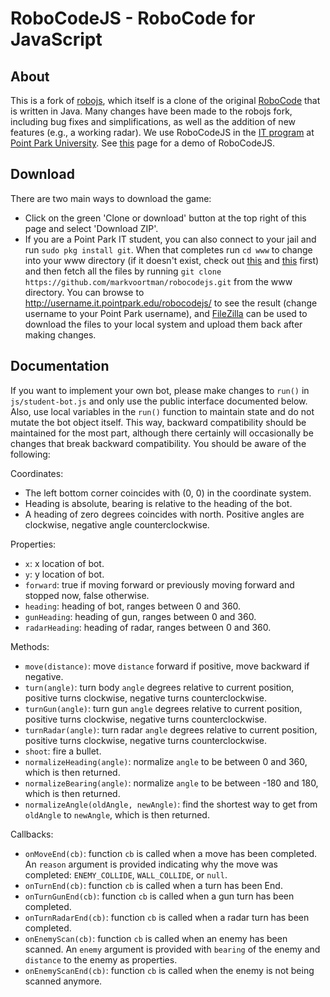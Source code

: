 # RoboCodeJS - RoboCode for JavaScript

## About
This is a fork of [robojs](https://github.com/gumuz/robojs), which itself is a clone of the original [RoboCode](http://robocode.sourceforge.net/) that is written in Java. Many changes have been made to the robojs fork, including bug fixes and simplifications, as well as the addition of new features (e.g., a working radar). We use RoboCodeJS in the [IT program](https://it.pointpark.edu/) at [Point Park University](http://www.pointpark.edu/). See [this](http://mvoortman.it.pointpark.edu/robocodejs/) page for a demo of RoboCodeJS.

## Download
There are two main ways to download the game:
* Click on the green 'Clone or download' button at the top right of this page and select 'Download ZIP'.
* If you are a Point Park IT student, you can also connect to your jail and run `sudo pkg install git`. When that completes run `cd www` to change into your www directory (if it doesn't exist, check out [this](https://it.pointpark.edu/tutorials/setting-up-your-environment/) and [this](https://it.pointpark.edu/tutorials/creating-your-homepage/) first) and then fetch all the files by running `git clone https://github.com/markvoortman/robocodejs.git` from the www directory. You can browse to http://username.it.pointpark.edu/robocodejs/ to see the result (change username to your Point Park username), and [FileZilla](https://it.pointpark.edu/tutorials/filezilla/) can be used to download the files to your local system and upload them back after making changes.

## Documentation
If you want to implement your own bot, please make changes to `run()` in `js/student-bot.js` and only use the public interface documented below. Also, use local variables in the `run()` function to maintain state and do not mutate the bot object itself. This way, backward compatibility should be maintained for the most part, although there certainly will occasionally be changes that break backward compatibility. You should be aware of the following:

Coordinates:
* The left bottom corner coincides with (0, 0) in the coordinate system.
* Heading is absolute, bearing is relative to the heading of the bot.
* A heading of zero degrees coincides with north. Positive angles are clockwise, negative angle counterclockwise.

Properties:
* `x`: x location of bot.
* `y`: y location of bot.
* `forward`: true if moving forward or previously moving forward and stopped now, false otherwise.
* `heading`: heading of bot, ranges between 0 and 360.
* `gunHeading`: heading of gun, ranges between 0 and 360.
* `radarHeading`: heading of radar, ranges between 0 and 360.

Methods:
* `move(distance)`: move `distance` forward if positive, move backward if negative.
* `turn(angle)`: turn body `angle` degrees relative to current position, positive turns clockwise, negative turns counterclockwise.
* `turnGun(angle)`: turn gun `angle` degrees relative to current position, positive turns clockwise, negative turns counterclockwise.
* `turnRadar(angle)`: turn radar `angle` degrees relative to current position, positive turns clockwise, negative turns counterclockwise.
* `shoot`: fire a bullet.
* `normalizeHeading(angle)`: normalize `angle` to be between 0 and 360, which is then returned.
* `normalizeBearing(angle)`: normalize `angle` to be between -180 and 180, which is then returned.
* `normalizeAngle(oldAngle, newAngle)`: find the shortest way to get from `oldAngle` to `newAngle`, which is then returned.

Callbacks:
* `onMoveEnd(cb)`: function `cb` is called when a move has been completed. An `reason` argument is provided indicating why the move was completed: `ENEMY_COLLIDE`, `WALL_COLLIDE`, or `null`.
* `onTurnEnd(cb)`: function `cb` is called when a turn has been End.
* `onTurnGunEnd(cb)`: function `cb` is called when a gun turn has been completed.
* `onTurnRadarEnd(cb)`: function `cb` is called when a radar turn has been completed.
* `onEnemyScan(cb)`: function `cb` is called when an enemy has been scanned. An `enemy` argument is provided with `bearing` of the enemy and `distance` to the enemy as properties.
* `onEnemyScanEnd(cb)`: function `cb` is called when the enemy is not being scanned anymore.
